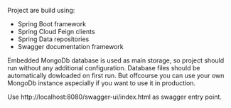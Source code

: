 Project are build using: 
   - Spring Boot framework
   - Spring Cloud Feign clients
   - Spring Data repositories    
   - Swagger documentation framework

Embedded MongoDb database is used as main storage, so project should run without any additional configuration.
Database files should be automatically dowloaded on first run. 
But offcourse you can use your own MongoDb instance aspecially if you want to use it in production.

Use http://localhost:8080/swagger-ui/index.html as swagger entry point.


